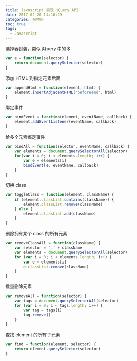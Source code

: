 ```yaml
---
title: Javascript 实现 jQuery API
date: 2017-02-20 14:10:29
categories: 杂物间
toc: true
tags:
  - Javascript
---
```


选择器封装，类似 jQuery 中的 $

```javascript
var e = function(selector) {
    return document.querySelector(selector)
}
```

添加 HTML 到指定元素后面

```javascript
var appendHtml = function(element, html) {
	element.insertAdjacentHTML('beforeend', html)
}
```

绑定事件

```javascript
var bindEvent = function(element, eventName, callback) {
    element.addEventListener(eventName, callback)
}
```
给多个元素绑定事件

```javascript
var bindAll = function(selector, eventName, callback) {
    var elements = document.querySelectorAll(selector)
    for(var i = 0; i < elements.length; i++) {
        var e = elements[i]
        bindEvent(e, eventName, callback)
    }
}
```

切换 class

```javascript
var toggleClass = function(element, className) {
    if (element.classList.contains(className)) {
        element.classList.remove(className)
    } else {
        element.classList.add(className)
    }
}
```

删除拥有某个 class 的所有元素

```javascript
var removeClassAll = function(className) {
    var selector = '.' + className
    var elements = document.querySelectorAll(selector)
    for (var i = 0; i < elements.length; i++) {
        var e = elements[i]
        e.classList.remove(className)
    }
}
```

批量删除元素

```javascript
var removeAll = function(selector) {
    var tags = document.querySelectorAll(selector)
    for (var i = 0; i < tags.length; i++) {
        var tag = tags[i]
        tag.remove()
    }
}
```

查找 element 的所有子元素

```javascript
var find = function(element, selector) {
    return element.querySelector(selector)
}
```
